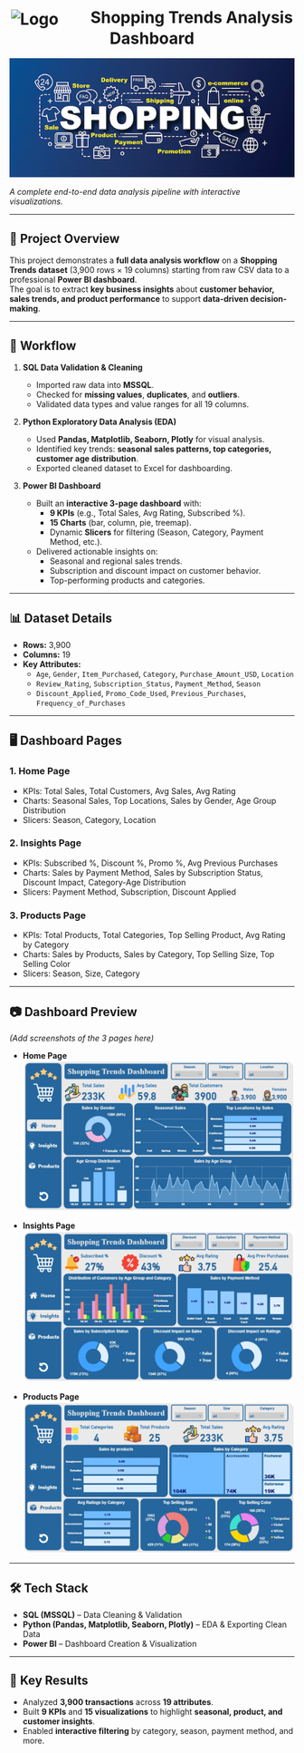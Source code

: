 <h1 align="center">
  <img src="https://media3.giphy.com/media/v1.Y2lkPTc5MGI3NjExM3Zxb21kMTVsYjJjeWJrNmE3eTZ4ZHdqMXJxeTc2NXN4ZnB5ZXBtdyZlcD12MV9pbnRlcm5hbF9naWZfYnlfaWQmY3Q9cw/ekY2WkQVcAsaAQpDnu/giphy.gif" alt="Logo" width="50" style="vertical-align: middle; margin-right: 50px;">
  Shopping Trends Analysis Dashboard
</h1>


<p align="center">
  <img src="https://github.com/GeorgeHanyMilad/End-to-End-Shopping-Trends-Data-Analysis/blob/master/Banner.jpg?raw=true" alt="Project Preview" width="700">
</p>
 
*A complete end-to-end data analysis pipeline with interactive visualizations.*

---

## 📌 Project Overview

This project demonstrates a **full data analysis workflow** on a **Shopping Trends dataset** (3,900 rows × 19 columns) starting from raw CSV data to a professional **Power BI dashboard**.  
The goal is to extract **key business insights** about **customer behavior, sales trends, and product performance** to support **data-driven decision-making**.

---

## 🔄 Workflow

1. **SQL Data Validation & Cleaning**
   - Imported raw data into **MSSQL**.
   - Checked for **missing values**, **duplicates**, and **outliers**.
   - Validated data types and value ranges for all 19 columns.

2. **Python Exploratory Data Analysis (EDA)**
   - Used **Pandas, Matplotlib, Seaborn, Plotly** for visual analysis.
   - Identified key trends: **seasonal sales patterns, top categories, customer age distribution**.
   - Exported cleaned dataset to Excel for dashboarding.

3. **Power BI Dashboard**
   - Built an **interactive 3-page dashboard** with:
     - **9 KPIs** (e.g., Total Sales, Avg Rating, Subscribed %).
     - **15 Charts** (bar, column, pie, treemap).
     - Dynamic **Slicers** for filtering (Season, Category, Payment Method, etc.).
   - Delivered actionable insights on:
     - Seasonal and regional sales trends.
     - Subscription and discount impact on customer behavior.
     - Top-performing products and categories.

---

## 📊 Dataset Details

- **Rows:** 3,900  
- **Columns:** 19  
- **Key Attributes:**
  - `Age`, `Gender`, `Item_Purchased`, `Category`, `Purchase_Amount_USD`, `Location`
  - `Review_Rating`, `Subscription_Status`, `Payment_Method`, `Season`
  - `Discount_Applied`, `Promo_Code_Used`, `Previous_Purchases`, `Frequency_of_Purchases`

---

## 🖥️ Dashboard Pages

### 1. **Home Page**
- KPIs: Total Sales, Total Customers, Avg Sales, Avg Rating  
- Charts: Seasonal Sales, Top Locations, Sales by Gender, Age Group Distribution  
- Slicers: Season, Category, Location  

### 2. **Insights Page**
- KPIs: Subscribed %, Discount %, Promo %, Avg Previous Purchases  
- Charts: Sales by Payment Method, Sales by Subscription Status, Discount Impact, Category-Age Distribution  
- Slicers: Payment Method, Subscription, Discount Applied  

### 3. **Products Page**
- KPIs: Total Products, Total Categories, Top Selling Product, Avg Rating by Category  
- Charts: Sales by Products, Sales by Category, Top Selling Size, Top Selling Color  
- Slicers: Season, Size, Category  

---

## 📷 Dashboard Preview

*(Add screenshots of the 3 pages here)*

- **Home Page**
![Home](https://github.com/GeorgeHanyMilad/End-to-End-Shopping-Trends-Data-Analysis/blob/master/Home%20Page.jpg?raw=true)

- **Insights Page**
![Insights](https://github.com/GeorgeHanyMilad/End-to-End-Shopping-Trends-Data-Analysis/blob/master/Insights%20Page.jpg?raw=true)

- **Products Page**
![Products](https://github.com/GeorgeHanyMilad/End-to-End-Shopping-Trends-Data-Analysis/blob/master/Products%20Page.jpg?raw=true)

---

## 🛠️ Tech Stack

- **SQL (MSSQL)** – Data Cleaning & Validation  
- **Python (Pandas, Matplotlib, Seaborn, Plotly)** – EDA & Exporting Clean Data  
- **Power BI** – Dashboard Creation & Visualization  

---

## 🚀 Key Results

- Analyzed **3,900 transactions** across **19 attributes**.  
- Built **9 KPIs** and **15 visualizations** to highlight **seasonal, product, and customer insights**.  
- Enabled **interactive filtering** by category, season, payment method, and more.
